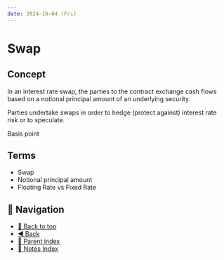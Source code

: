 ```yaml
---
date: 2024-10-04 (Fri)
---
```


# Swap

## Concept

In an interest rate swap, the parties to the contract exchange cash flows based
on a notional principal amount of an underlying security.

Parties undertake swaps in order to hedge (protect against) interest rate risk
or to speculate.

Basis point

## Terms

- Swap
- Notional principal amount
- Floating Rate vs Fixed Rate

## 🧭 Navigation

- [🔼 Back to top](#swap)
- [◀️ Back](../index.md)
- [🔖 Parent index](../index.md)
- [📑 Notes Index](../index.md)
